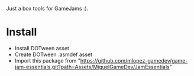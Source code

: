 Just a box tools for GameJams :).

# Install
- Install DOTween asset
- Create DOTween .asmdef asset
- Import this package from "https://github.com/mlopez-gamedev/game-jam-essentials.git?path=Assets/MiguelGameDev/JamEssentials"

